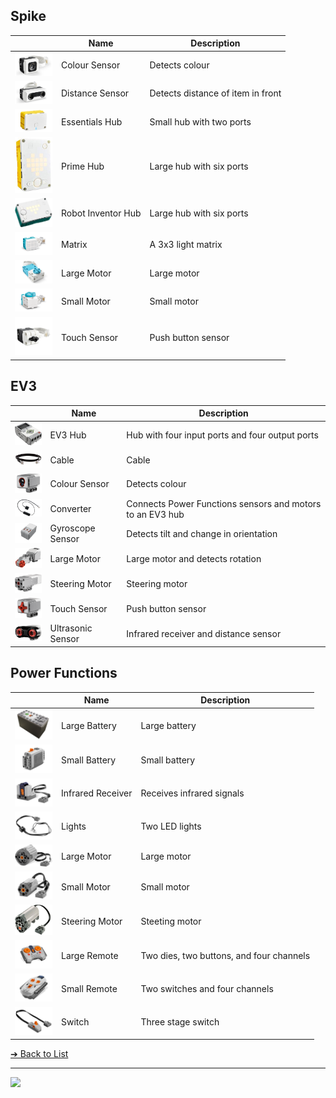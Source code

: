 <style>@import url("//readme.codeadam.ca/readme.css");</style>

## Spike

|   | Name | Description |
| - | - | - |
| [<img src="spike/color-sensor.png" width="60">](spike/color-sensor.png) | Colour Sensor | Detects colour |
| [<img src="spike/distance-sensor.png" width="60">](spike/distance-sensor.png) | Distance Sensor | Detects distance of item in front |
| <img src="spike/hub-essentials.png" width="60"> | Essentials Hub | Small hub with two ports |
| <img src="spike/hub-prime.jpeg" width="60"> | Prime Hub | Large hub with six ports |
| <img src="spike/hub-robot-inventor.jpeg" width="60"> | Robot Inventor Hub | Large hub with six ports |
| <img src="spike/matrix.png" width="60"> | Matrix | A 3x3 light matrix | 
| <img src="spike/motor-large.png" width="60"> | Large Motor | Large motor |
| <img src="spike/motor-small.png" width="60"> | Small Motor | Small motor |
| <img src="spike/touch-sensor.jpeg" width="60"> | Touch Sensor | Push button sensor |

## EV3

|   | Name | Description |
| - | - | - |
| <img src="ev3/brick.jpg" width="60"> | EV3 Hub | Hub with four input ports and four output ports |
| <img src="ev3/cable.jpeg" width="60"> | Cable | Cable |
| <img src="ev3/color-sensor.png" width="60"> | Colour Sensor | Detects colour |
| <img src="ev3/converter.jpeg" width="60"> | Converter | Connects Power Functions sensors and motors to an EV3 hub |
| <img src="ev3/gyroscope-sensor.png" width="60"> | Gyroscope Sensor | Detects tilt and change in orientation |
| <img src="ev3/servo-motor.png" width="60"> | Large Motor | Large motor and detects rotation |
| <img src="ev3/steering-motor.png" width="60"> | Steering Motor | Steering motor |
| <img src="ev3/touch-sensor.png" width="60"> | Touch Sensor | Push button sensor |
| <img src="ev3/ultrasonic-sensor.jpeg" width="60"> | Ultrasonic Sensor | Infrared receiver and distance sensor |

## Power Functions

|   | Name | Description |
| - | - | - |
| <img src="power-functions/battery-large.jpeg" width="60"> | Large Battery | Large battery |
| <img src="power-functions/battery-small.jpeg" width="60"> | Small Battery | Small battery |
| <img src="power-functions/infrared.jpeg" width="60"> | Infrared Receiver | Receives infrared signals |
| <img src="power-functions/lights.jpeg" width="60"> | Lights | Two LED lights |
| <img src="power-functions/motor-large.jpg" width="60"> | Large Motor | Large motor |
| <img src="power-functions/motor-small.jpeg" width="60"> | Small Motor | Small motor |
| <img src="power-functions/motor-steering.jpeg" width="60"> | Steering Motor | Steeting motor |
| <img src="power-functions/remote-large.jpeg" width="60"> | Large Remote | Two dies, two buttons, and four channels |
| <img src="power-functions/remote-small.jpeg" width="60"> | Small Remote | Two switches and four channels | 
| <img src="power-functions/switch.jpeg" width="60"> | Switch | Three stage switch |

[&#10132; Back to List](/media/)

---

<a href="https://brickmmo.com">
<img src="https://brickmmo.com/images/brickmmo-logo-horizontal.jpg" width="100">
</a>
